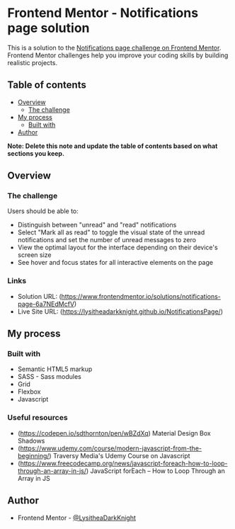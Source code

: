 # Frontend Mentor - Notifications page solution

This is a solution to the [Notifications page challenge on Frontend Mentor](https://www.frontendmentor.io/challenges/notifications-page-DqK5QAmKbC). Frontend Mentor challenges help you improve your coding skills by building realistic projects. 

## Table of contents

- [Overview](#overview)
  - [The challenge](#the-challenge)
- [My process](#my-process)
  - [Built with](#built-with)
- [Author](#author)

**Note: Delete this note and update the table of contents based on what sections you keep.**

## Overview

### The challenge

Users should be able to:

- Distinguish between "unread" and "read" notifications
- Select "Mark all as read" to toggle the visual state of the unread notifications and set the number of unread messages to zero
- View the optimal layout for the interface depending on their device's screen size
- See hover and focus states for all interactive elements on the page

### Links

- Solution URL: (https://www.frontendmentor.io/solutions/notifications-page-6a7NEdMcfV)
- Live Site URL: (https://lysitheadarkknight.github.io/NotificationsPage/)

## My process

### Built with

- Semantic HTML5 markup
- SASS - Sass modules
- Grid
- Flexbox
- Javascript

### Useful resources

- (https://codepen.io/sdthornton/pen/wBZdXq) Material Design Box Shadows
- (https://www.udemy.com/course/modern-javascript-from-the-beginning/) Traversy Media's Udemy Course on Javascript
- (https://www.freecodecamp.org/news/javascript-foreach-how-to-loop-through-an-array-in-js/) JavaScript forEach – How to Loop Through an Array in JS

## Author

- Frontend Mentor - [@LysitheaDarkKnight](https://www.frontendmentor.io/profile/@LysitheaDarkKnight)

